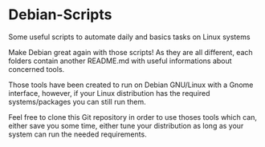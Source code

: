 # Debian-Scripts
Some useful scripts to automate daily and basics tasks on Linux systems 

Make Debian great again with those scripts! As they are all different, each folders contain another README.md with useful informations about concerned tools. 

Those tools have been created to run on Debian GNU/Linux with a Gnome interface, however, if your Linux distribution has the required systems/packages you can still run them.  

Feel free to clone this Git repository in order to use thoses tools which can, either save you some time, either tune your distribution as long as your system can run the needed requirements.
